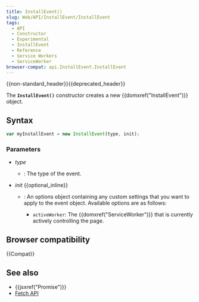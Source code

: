 ```yaml
---
title: InstallEvent()
slug: Web/API/InstallEvent/InstallEvent
tags:
  - API
  - Constructor
  - Experimental
  - InstallEvent
  - Reference
  - Service Workers
  - ServiceWorker
browser-compat: api.InstallEvent.InstallEvent
---
```

{{non-standard_header}}{{deprecated_header}}

The **`InstallEvent()`** constructor creates a new {{domxref("InstallEvent")}} object.

## Syntax

```js
var myInstallEvent = new InstallEvent(type, init);
```

### Parameters

- _type_
  - : The type of the event.
- _init_ {{optional_inline}}

  - : An options object containing any custom settings that you want to apply to the event object. Available options are as follows:

    - `activeWorker`: The {{domxref("ServiceWorker")}} that is currently actively controlling the page.

## Browser compatibility

{{Compat}}

## See also

- {{jsxref("Promise")}}
- [Fetch API](/en-US/docs/Web/API/Fetch_API)
